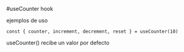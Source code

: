 #useCounter hook

ejemplos de uso

```
const { counter, increment, decrement, reset } = useCounter(10)
```

useCounter() recibe un valor por defecto
